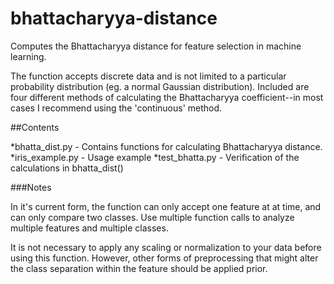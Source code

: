# bhattacharyya-distance
Computes the Bhattacharyya distance for feature selection in machine learning.

The function accepts discrete data and is not limited to a particular probability distribution (eg. a normal Gaussian distribution). Included are four different methods of calculating the Bhattacharyya coefficient--in most cases I recommend using the 'continuous' method.

##Contents

*bhatta_dist.py - Contains functions for calculating Bhattacharyya distance.
*iris_example.py - Usage example
*test_bhatta.py - Verification of the calculations in bhatta_dist()

###Notes

In it's current form, the function can only accept one feature at at time, and can only compare two classes. Use multiple function calls to analyze multiple features and multiple classes.

It is not necessary to apply any scaling or normalization to your data before using this function. However, other forms of preprocessing that might alter the class separation within the feature should be applied prior.
